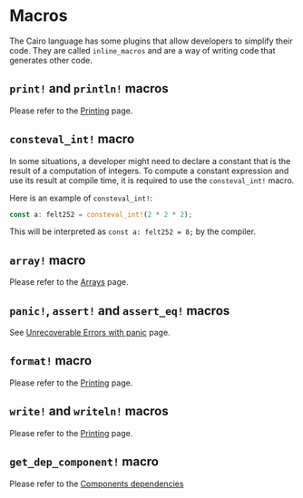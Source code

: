 # Macros

The Cairo language has some plugins that allow developers to simplify their code. They are called `inline_macros` and are a way of writing code that generates other code.

## `print!` and `println!` macros

Please refer to the [Printing](./ch11-04-printing.md) page.

## `consteval_int!` macro

In some situations, a developer might need to declare a constant that is the result of a computation of integers. To compute a constant expression and use its result at compile time, it is required to use the `consteval_int!` macro.

Here is an example of `consteval_int!`:

```rust
const a: felt252 = consteval_int!(2 * 2 * 2);
```

This will be interpreted as `const a: felt252 = 8;` by the compiler.

## `array!` macro

Please refer to the [Arrays](./ch03-01-arrays.md) page.

## `panic!`, `assert!` and `assert_eq!` macros

See [Unrecoverable Errors with panic](./ch10-01-unrecoverable-errors-with-panic.md) page.

## `format!` macro

Please refer to the [Printing](./ch11-04-printing.md) page.

## `write!` and `writeln!` macros

Please refer to the [Printing](./ch11-04-printing.md) page.

## `get_dep_component!` macro

Please refer to the [Components dependencies](./ch99-01-05-02-component-dependencies.md)
